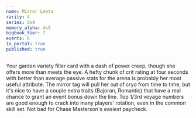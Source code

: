 ```yaml
---
name: Mirror Leeta
rarity: 4
series: ds9
memory_alpha: ds9
bigbook_tier: 7
events: 6
in_portal: true
published: true
---
```


Your garden variety filler card with a dash of power creep, though she offers more than meets the eye. A hefty chunk of crit rating at four seconds with better than average passive stats for the arena is probably her most useful attribute. The mirror tag will pull her out of cryo from time to time, but it's nice to have a couple extra traits (Bajoran, Romantic) that have a real chance to grant an event bonus down the line. Top 1/3rd voyage numbers are good enough to crack into many players' rotation, even in the common skill set. Not bad for Chase Masterson's easiest paycheck.
